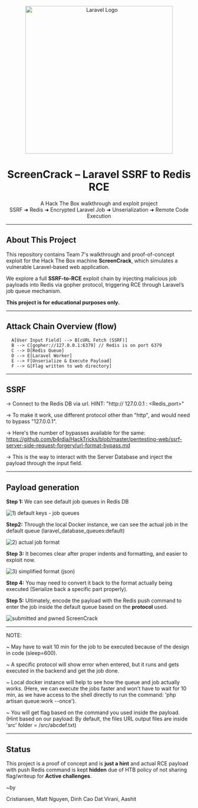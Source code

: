 <p align="center">
  <a href="https://laravel.com" target="_blank">
    <img src="https://raw.githubusercontent.com/laravel/art/master/logo-lockup/5%20SVG/2%20CMYK/1%20Full%20Color/laravel-logolockup-cmyk-red.svg" width="400" alt="Laravel Logo">
  </a>
</p>

<h1 align="center">ScreenCrack – Laravel SSRF to Redis RCE</h1>
<p align="center">
  A Hack The Box walkthrough and exploit project<br>
  SSRF ➜ Redis ➜ Encrypted Laravel Job ➜ Unserialization ➜ Remote Code Execution
</p>

---

##  About This Project

This repository contains Team 7's walkthrough and proof-of-concept exploit for the Hack The Box machine **ScreenCrack**, which simulates a vulnerable Laravel-based web application.

We explore a full **SSRF-to-RCE** exploit chain by injecting malicious job payloads into Redis via gopher protocol, triggering RCE through Laravel’s job queue mechanism.

 **This project is for educational purposes only.**

---

## Attack Chain Overview (flow)

``` 
  A[User Input Field] --> B[cURL Fetch (SSRF)]
  B --> C[gopher://127.0.0.1:6379] // Redis is on port 6379
  C --> D[Redis Queue]
  D --> E[Laravel Worker]
  E --> F[Unserialize & Execute Payload]
  F --> G[Flag written to web directory]

```
---
## SSRF

-> Connect to the Redis DB via url. HINT: "http:// 127.0.0.1 : <Redis_port>"

-> To make it work, use different protocol other than "http", and would need to bypass "127.0.0.1".

-> Here's the number of bypasses available for the same: 
https://github.com/b4rdia/HackTricks/blob/master/pentesting-web/ssrf-server-side-request-forgery/url-format-bypass.md

-> This is the way to interact with the Server Database and inject the payload through the input field.

---

## Payload generation

**Step 1:** 
We can see default job queues in Redis DB

![1) default keys - job queues](https://github.com/user-attachments/assets/b88c97cd-886e-4404-a6f2-444f73530e75)


**Step2:** 
Through the local Docker instance, we can see the actual job in the default queue (laravel_database_queues:default)

![2) actual job format](https://github.com/user-attachments/assets/fdd513c6-f298-47e0-9986-2af446c9f517)


**Step 3:** 
It becomes clear after proper indents and formatting, and easier to exploit now.

![3) simplified format (json)](https://github.com/user-attachments/assets/d3244c0b-719a-40c7-b99c-8f3ed011a122)


**Step 4:** 
You may need to convert it back to the format actually being executed (Serialize back a specific part properly).


**Step 5:** 
Ultimately, encode the payload with the Redis push command to enter the job inside the default queue based on the **protocol** used.


![submitted and pwned ScreenCrack](https://github.com/user-attachments/assets/3df0deb3-d257-429b-afc4-901d7c73f72d)


------------------------------------------------------------------------------------------------------------------------------------

NOTE: 

~ May have to wait 10 min for the job to be executed because of the design in code (sleep=600).

~ A specific protocol will show error when entered, but it runs and gets executed in the backend and get the job done.

~ Local docker instance will help to see how the queue and job actually works. (Here, we can execute the jobs faster and won't have to wait for 10 min, as we have access to the shell directly to run the command: 'php artisan queue:work --once').

~ You will get flag based on the command you used inside the payload. (Hint based on our payload: By default, the files URL output files are inside 'src' folder = <HTB ip : port>/src/abcdef.txt)

---

## Status
This project is a proof of concept and is **just a hint** and actual RCE payload with push Redis command is kept **hidden** due of HTB policy of not sharing flag/writeup for **Active challenges**.


~by

Cristiansen, Matt
Nguyen, Dinh Cao Dat
Virani, Aashit
